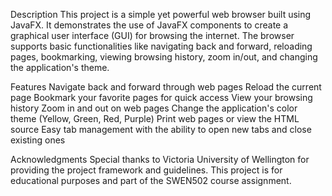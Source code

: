 Description
This project is a simple yet powerful web browser built using JavaFX. It demonstrates the use of JavaFX components to create a graphical user interface (GUI) for browsing the internet. The browser supports basic functionalities like navigating back and forward, reloading pages, bookmarking, viewing browsing history, zoom in/out, and changing the application's theme.

Features
Navigate back and forward through web pages
Reload the current page
Bookmark your favorite pages for quick access
View your browsing history
Zoom in and out on web pages
Change the application's color theme (Yellow, Green, Red, Purple)
Print web pages or view the HTML source
Easy tab management with the ability to open new tabs and close existing ones

Acknowledgments 
Special thanks to Victoria University of Wellington for providing the project framework and guidelines. 
This project is for educational purposes and part of the SWEN502 course assignment.
